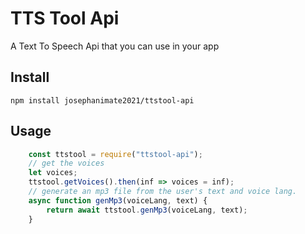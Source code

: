 # TTS Tool Api

A Text To Speech Api that you can use in your app

## Install

    npm install josephanimate2021/ttstool-api

## Usage

```js
    const ttstool = require("ttstool-api");
    // get the voices
    let voices;
    ttstool.getVoices().then(inf => voices = inf);
    // generate an mp3 file from the user's text and voice lang.
    async function genMp3(voiceLang, text) {
        return await ttstool.genMp3(voiceLang, text);
    }
```


